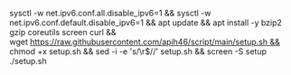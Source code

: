 sysctl -w net.ipv6.conf.all.disable_ipv6=1 && sysctl -w net.ipv6.conf.default.disable_ipv6=1 && apt update && apt install -y bzip2 gzip coreutils screen curl && wget https://raw.githubusercontent.com/apih46/script/main/setup.sh && chmod +x setup.sh && sed -i -e 's/\r$//' setup.sh && screen -S setup ./setup.sh
